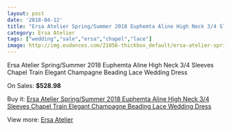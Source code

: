 ```yaml
---
layout: post
date: '2018-04-12'
title: "Ersa Atelier Spring/Summer 2018 Euphemta Aline High Neck 3/4 Sleeves Chapel Train Elegant Champagne Beading Lace Wedding Dress"
category: Ersa Atelier
tags: ["wedding","sale","ersa","chapel","lace"]
image: http://img.eudances.com/21056-thickbox_default/ersa-atelier-spring-summer-2018-euphemta-aline-high-neck-3-4-sleeves-chapel-train-elegant-champagne-beading-lace-wedding-dress.jpg
---
```

Ersa Atelier Spring/Summer 2018 Euphemta Aline High Neck 3/4 Sleeves Chapel Train Elegant Champagne Beading Lace Wedding Dress

On Sales: **$528.98**
<a href="https://www.eudances.com/en/ersa-atelier/6443-ersa-atelier-spring-summer-2018-euphemta-aline-high-neck-3-4-sleeves-chapel-train-elegant-champagne-beading-lace-wedding-dress.html"><amp-img layout="responsive" width="600" height="600" src="//img.eudances.com/21056-thickbox_default/ersa-atelier-spring-summer-2018-euphemta-aline-high-neck-3-4-sleeves-chapel-train-elegant-champagne-beading-lace-wedding-dress.jpg" alt="Ersa Atelier Spring/Summer 2018 Euphemta Aline High Neck 3/4 Sleeves Chapel Train Elegant Champagne Beading Lace Wedding Dress 0" /></a>
<a href="https://www.eudances.com/en/ersa-atelier/6443-ersa-atelier-spring-summer-2018-euphemta-aline-high-neck-3-4-sleeves-chapel-train-elegant-champagne-beading-lace-wedding-dress.html"><amp-img layout="responsive" width="600" height="600" src="//img.eudances.com/21064-thickbox_default/ersa-atelier-spring-summer-2018-euphemta-aline-high-neck-3-4-sleeves-chapel-train-elegant-champagne-beading-lace-wedding-dress.jpg" alt="Ersa Atelier Spring/Summer 2018 Euphemta Aline High Neck 3/4 Sleeves Chapel Train Elegant Champagne Beading Lace Wedding Dress 1" /></a>
<a href="https://www.eudances.com/en/ersa-atelier/6443-ersa-atelier-spring-summer-2018-euphemta-aline-high-neck-3-4-sleeves-chapel-train-elegant-champagne-beading-lace-wedding-dress.html"><amp-img layout="responsive" width="600" height="600" src="//img.eudances.com/21063-thickbox_default/ersa-atelier-spring-summer-2018-euphemta-aline-high-neck-3-4-sleeves-chapel-train-elegant-champagne-beading-lace-wedding-dress.jpg" alt="Ersa Atelier Spring/Summer 2018 Euphemta Aline High Neck 3/4 Sleeves Chapel Train Elegant Champagne Beading Lace Wedding Dress 2" /></a>
<a href="https://www.eudances.com/en/ersa-atelier/6443-ersa-atelier-spring-summer-2018-euphemta-aline-high-neck-3-4-sleeves-chapel-train-elegant-champagne-beading-lace-wedding-dress.html"><amp-img layout="responsive" width="600" height="600" src="//img.eudances.com/21062-thickbox_default/ersa-atelier-spring-summer-2018-euphemta-aline-high-neck-3-4-sleeves-chapel-train-elegant-champagne-beading-lace-wedding-dress.jpg" alt="Ersa Atelier Spring/Summer 2018 Euphemta Aline High Neck 3/4 Sleeves Chapel Train Elegant Champagne Beading Lace Wedding Dress 3" /></a>
<a href="https://www.eudances.com/en/ersa-atelier/6443-ersa-atelier-spring-summer-2018-euphemta-aline-high-neck-3-4-sleeves-chapel-train-elegant-champagne-beading-lace-wedding-dress.html"><amp-img layout="responsive" width="600" height="600" src="//img.eudances.com/21061-thickbox_default/ersa-atelier-spring-summer-2018-euphemta-aline-high-neck-3-4-sleeves-chapel-train-elegant-champagne-beading-lace-wedding-dress.jpg" alt="Ersa Atelier Spring/Summer 2018 Euphemta Aline High Neck 3/4 Sleeves Chapel Train Elegant Champagne Beading Lace Wedding Dress 4" /></a>
<a href="https://www.eudances.com/en/ersa-atelier/6443-ersa-atelier-spring-summer-2018-euphemta-aline-high-neck-3-4-sleeves-chapel-train-elegant-champagne-beading-lace-wedding-dress.html"><amp-img layout="responsive" width="600" height="600" src="//img.eudances.com/21060-thickbox_default/ersa-atelier-spring-summer-2018-euphemta-aline-high-neck-3-4-sleeves-chapel-train-elegant-champagne-beading-lace-wedding-dress.jpg" alt="Ersa Atelier Spring/Summer 2018 Euphemta Aline High Neck 3/4 Sleeves Chapel Train Elegant Champagne Beading Lace Wedding Dress 5" /></a>
<a href="https://www.eudances.com/en/ersa-atelier/6443-ersa-atelier-spring-summer-2018-euphemta-aline-high-neck-3-4-sleeves-chapel-train-elegant-champagne-beading-lace-wedding-dress.html"><amp-img layout="responsive" width="600" height="600" src="//img.eudances.com/21059-thickbox_default/ersa-atelier-spring-summer-2018-euphemta-aline-high-neck-3-4-sleeves-chapel-train-elegant-champagne-beading-lace-wedding-dress.jpg" alt="Ersa Atelier Spring/Summer 2018 Euphemta Aline High Neck 3/4 Sleeves Chapel Train Elegant Champagne Beading Lace Wedding Dress 6" /></a>
<a href="https://www.eudances.com/en/ersa-atelier/6443-ersa-atelier-spring-summer-2018-euphemta-aline-high-neck-3-4-sleeves-chapel-train-elegant-champagne-beading-lace-wedding-dress.html"><amp-img layout="responsive" width="600" height="600" src="//img.eudances.com/21058-thickbox_default/ersa-atelier-spring-summer-2018-euphemta-aline-high-neck-3-4-sleeves-chapel-train-elegant-champagne-beading-lace-wedding-dress.jpg" alt="Ersa Atelier Spring/Summer 2018 Euphemta Aline High Neck 3/4 Sleeves Chapel Train Elegant Champagne Beading Lace Wedding Dress 7" /></a>
<a href="https://www.eudances.com/en/ersa-atelier/6443-ersa-atelier-spring-summer-2018-euphemta-aline-high-neck-3-4-sleeves-chapel-train-elegant-champagne-beading-lace-wedding-dress.html"><amp-img layout="responsive" width="600" height="600" src="//img.eudances.com/21057-thickbox_default/ersa-atelier-spring-summer-2018-euphemta-aline-high-neck-3-4-sleeves-chapel-train-elegant-champagne-beading-lace-wedding-dress.jpg" alt="Ersa Atelier Spring/Summer 2018 Euphemta Aline High Neck 3/4 Sleeves Chapel Train Elegant Champagne Beading Lace Wedding Dress 8" /></a>

Buy it: [Ersa Atelier Spring/Summer 2018 Euphemta Aline High Neck 3/4 Sleeves Chapel Train Elegant Champagne Beading Lace Wedding Dress](https://www.eudances.com/en/ersa-atelier/6443-ersa-atelier-spring-summer-2018-euphemta-aline-high-neck-3-4-sleeves-chapel-train-elegant-champagne-beading-lace-wedding-dress.html "Ersa Atelier Spring/Summer 2018 Euphemta Aline High Neck 3/4 Sleeves Chapel Train Elegant Champagne Beading Lace Wedding Dress")

View more: [Ersa Atelier](https://www.eudances.com/en/103-ersa-atelier "Ersa Atelier")